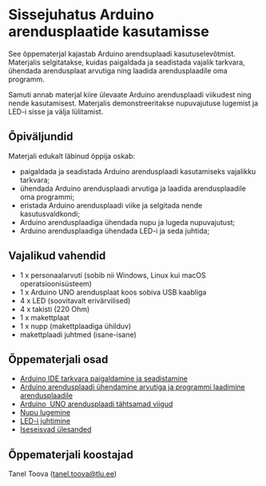 # Sissejuhatus Arduino arendusplaatide kasutamisse

See õppematerjal kajastab Arduino arendsuplaadi kasutuselevõtmist. Materjalis selgitatakse, kuidas paigaldada ja seadistada vajalik tarkvara, ühendada arendusplaat arvutiga ning laadida arendusplaadile oma programm.

Samuti annab materjal kiire ülevaate Arduino arendusplaadi viikudest ning nende kasutamisest. Materjalis demonstreeritakse nupuvajutuse lugemist ja LED-i sisse ja välja lülitamist. 

## Õpiväljundid

Materjali edukalt läbinud õppija oskab:

*   paigaldada ja seadistada Arduino arendusplaadi kasutamiseks vajalikku tarkvara;
*   ühendada Arduino arendusplaadi arvutiga ja laadida arendusplaadile oma programmi;
*   eristada Arduino arendusplaadi viike ja selgitada nende kasutusvaldkondi;
*   Arduino arendusplaadiga ühendada nupu ja lugeda nupuvajutust;
*   Arduino arendusplaadiga ühendada LED-i ja seda juhtida;

## Vajalikud vahendid

*   1 x personaalarvuti (sobib nii Windows, Linux kui macOS operatsioonisüsteem)
*   1 x Arduino UNO arendusplaat koos sobiva USB kaabliga
*   4 x LED (soovitavalt erivärvilised)
*   4 x takisti (220 Ohm)
*   1 x makettplaat
*   1 x nupp (makettplaadiga ühilduv)
*   makettplaadi juhtmed (isane-isane)

## Õppematerjali osad

*   [Arduino IDE tarkvara paigaldamine ja seadistamine](https://github.com/nullyks/Arduino-sissejuhatus/blob/main/materjalid/1_Tarkvara_paigaldamine_ja_seadistamine.md)
*   [Arduino arendusplaadi ühendamine arvutiga ja programmi laadimine arendusplaadile](https://github.com/nullyks/Arduino-sissejuhatus/blob/main/materjalid/2_Ühendamine_ja_üleslaadimine.md)
*   [Arduino  UNO arendusplaadi tähtsamad viigud](https://github.com/nullyks/Arduino-sissejuhatus/blob/main/materjalid/3_Arduino_UNO_viigud.md)
*   [Nupu lugemine](https://github.com/nullyks/Arduino-sissejuhatus/blob/main/materjalid/4_Nupu_lugemine.md)
*   [LED-i juhtimine](https://github.com/nullyks/Arduino-sissejuhatus/blob/main/materjalid/5_LED_juhtimine.md)
*   [Iseseisvad ülesanded](https://github.com/nullyks/Arduino-sissejuhatus/blob/main/materjalid/6_Iseseisvad_ülesanded.md)

## Õppematerjali koostajad

Tanel Toova (tanel.toova@tlu.ee)